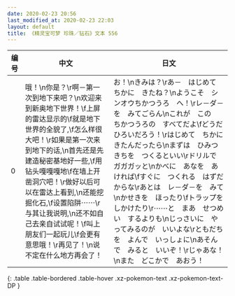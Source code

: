 ```yaml
---
date: 2020-02-23 20:56
last_modified_at: 2020-02-23 22:03
layout: default
title: 《精灵宝可梦 珍珠／钻石》文本 556
---
```

| 编号 | 中文 | 日文 |
| ---- | ---- | ---- |
| 0 | 哦！\n你是？\r啊－第一次到地下来吧？\n欢迎来到新奥地下世界！\f上屏的雷达显示的\f就是地下世界的全貌了,\f怎么样很大吧！\r如果是第一次来到地下的话,\n首先还是先建造秘密基地好一些,\f用钻头嘎嘎嘎地\f在墙上开凿洞穴吧！\r做好以后可以在雷达上看到,\n还能挖掘化石,\f设置陷阱⋯⋯\r与其让我说明,\n还不如自己去亲自试试呢！\f叫上朋友们一起玩儿\f会更有意思哦！\r再见了！\n说不定在什么地方再会了！ | お！\nきみは？\rあ－　はじめて　ちかに　きたね？\nようこそ　シンオウちかつうろ　へ！\rレ－ダ－を　みてごらん\nこれが　この　ちかつうろの　すべてだよ\fどうだ　ひろいだろう！\rはじめて　ちかに　きたんだったら\nまずは　ひみつきちを　つくるといい\rドリルで　ガガガッと\nかべに　あなを　あければ\fすぐに　つくれる　はずだからな\rあとは　レ－ダ－を　みて\nかせきを　ほったり\fトラップを　しかけたり\r⋯⋯と　まあ　せつめい　するよりも\nじっさいに　やってみるのが　いいよな\rともだちを　よんで　いっしょに\nあそんで　みると　いいぞ！\rじゃあな！\nまた　どこかで　あおう！ |
{: .table .table-bordered .table-hover .xz-pokemon-text .xz-pokemon-text-DP }